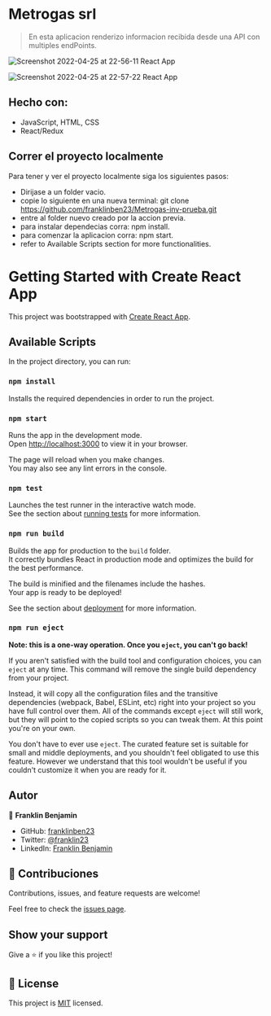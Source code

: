 # Metrogas srl

> En esta aplicacion renderizo informacion recibida desde una API con multiples endPoints.

![Screenshot 2022-04-25 at 22-56-11 React App](https://user-images.githubusercontent.com/68623189/165210924-37ca6df1-6b6e-4280-8348-d2ff907bb697.png)

![Screenshot 2022-04-25 at 22-57-22 React App](https://user-images.githubusercontent.com/68623189/165211013-df4e8d48-e9d9-44f0-ab61-c3bd03cb34ed.png)

## Hecho con:

- JavaScript, HTML, CSS
- React/Redux

## Correr el proyecto localmente

Para tener y ver el proyecto localmente siga los siguientes pasos:

- Dirijase a un folder vacio.
- copie lo siguiente en una nueva terminal: git clone https://github.com/franklinben23/Metrogas-inv-prueba.git
- entre al folder nuevo creado por la accion previa.
- para instalar dependecias corra: npm install.
- para comenzar la aplicacion corra: npm start.
- refer to Available Scripts section for more functionalities.

# Getting Started with Create React App

This project was bootstrapped with [Create React App](https://github.com/facebook/create-react-app).

## Available Scripts

In the project directory, you can run:

### `npm install`

Installs the required dependencies in order to run the project.

### `npm start`

Runs the app in the development mode.\
Open [http://localhost:3000](http://localhost:3000) to view it in your browser.

The page will reload when you make changes.\
You may also see any lint errors in the console.

### `npm test`

Launches the test runner in the interactive watch mode.\
See the section about [running tests](https://facebook.github.io/create-react-app/docs/running-tests) for more information.

### `npm run build`

Builds the app for production to the `build` folder.\
It correctly bundles React in production mode and optimizes the build for the best performance.

The build is minified and the filenames include the hashes.\
Your app is ready to be deployed!

See the section about [deployment](https://facebook.github.io/create-react-app/docs/deployment) for more information.

### `npm run eject`

**Note: this is a one-way operation. Once you `eject`, you can't go back!**

If you aren't satisfied with the build tool and configuration choices, you can `eject` at any time. This command will remove the single build dependency from your project.

Instead, it will copy all the configuration files and the transitive dependencies (webpack, Babel, ESLint, etc) right into your project so you have full control over them. All of the commands except `eject` will still work, but they will point to the copied scripts so you can tweak them. At this point you're on your own.

You don't have to ever use `eject`. The curated feature set is suitable for small and middle deployments, and you shouldn't feel obligated to use this feature. However we understand that this tool wouldn't be useful if you couldn't customize it when you are ready for it.

## Autor

👤 **Franklin Benjamin**

- GitHub: [franklinben23](https://github.com/franklinben23)
- Twitter: [@franklin23](https://twitter.com/Franklin23)
- LinkedIn: [Franklin Benjamin](www.linkedin.com/in/franklinbenjamin)

## 🤝 Contribuciones

Contributions, issues, and feature requests are welcome!

Feel free to check the [issues page](../../issues/).

## Show your support

Give a ⭐️ if you like this project!

## 📝 License

This project is [MIT](./MIT.md) licensed.
